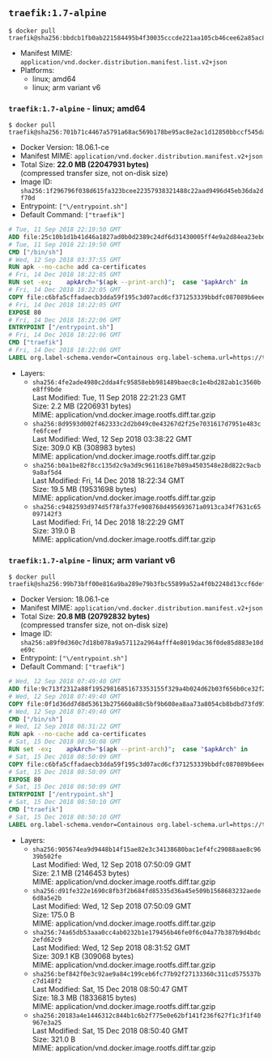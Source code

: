 ## `traefik:1.7-alpine`

```console
$ docker pull traefik@sha256:bbdcb1fb0ab221584495b4f30035cccde221aa105cb46cee62a85ac8d5adb8a7
```

-	Manifest MIME: `application/vnd.docker.distribution.manifest.list.v2+json`
-	Platforms:
	-	linux; amd64
	-	linux; arm variant v6

### `traefik:1.7-alpine` - linux; amd64

```console
$ docker pull traefik@sha256:701b71c4467a5791a68ac569b178be95ac8e2ac1d12850bbccf545da33d8e012
```

-	Docker Version: 18.06.1-ce
-	Manifest MIME: `application/vnd.docker.distribution.manifest.v2+json`
-	Total Size: **22.0 MB (22047931 bytes)**  
	(compressed transfer size, not on-disk size)
-	Image ID: `sha256:1f296796f038d615fa323bcee22357938321488c22aad9496d45eb36da2df70d`
-	Entrypoint: `["\/entrypoint.sh"]`
-	Default Command: `["traefik"]`

```dockerfile
# Tue, 11 Sep 2018 22:19:50 GMT
ADD file:25c10b1d1b41d46a1827ad0b0d2389c24df6d31430005ff4e9a2d84ea23ebd42 in / 
# Tue, 11 Sep 2018 22:19:50 GMT
CMD ["/bin/sh"]
# Wed, 12 Sep 2018 03:37:55 GMT
RUN apk --no-cache add ca-certificates
# Fri, 14 Dec 2018 18:22:05 GMT
RUN set -ex; 	apkArch="$(apk --print-arch)"; 	case "$apkArch" in 		armhf) arch='arm' ;; 		aarch64) arch='arm64' ;; 		x86_64) arch='amd64' ;; 		*) echo >&2 "error: unsupported architecture: $apkArch"; exit 1 ;; 	esac; 	wget --quiet -O /usr/local/bin/traefik "https://github.com/containous/traefik/releases/download/v1.7.6/traefik_linux-$arch"; 	chmod +x /usr/local/bin/traefik
# Fri, 14 Dec 2018 18:22:05 GMT
COPY file:c6bfa5cffadaecb3dda59f195c3d07acd6cf371253339bbdfc087089b6eee8b8 in / 
# Fri, 14 Dec 2018 18:22:05 GMT
EXPOSE 80
# Fri, 14 Dec 2018 18:22:06 GMT
ENTRYPOINT ["/entrypoint.sh"]
# Fri, 14 Dec 2018 18:22:06 GMT
CMD ["traefik"]
# Fri, 14 Dec 2018 18:22:06 GMT
LABEL org.label-schema.vendor=Containous org.label-schema.url=https://traefik.io org.label-schema.name=Traefik org.label-schema.description=A modern reverse-proxy org.label-schema.version=v1.7.6 org.label-schema.docker.schema-version=1.0
```

-	Layers:
	-	`sha256:4fe2ade4980c2dda4fc95858ebb981489baec8c1e4bd282ab1c3560be8ff9bde`  
		Last Modified: Tue, 11 Sep 2018 22:21:23 GMT  
		Size: 2.2 MB (2206931 bytes)  
		MIME: application/vnd.docker.image.rootfs.diff.tar.gzip
	-	`sha256:8d9593d002f462333c2d2b049c0e43267d2f25e7031617d7951e483cfe6fceef`  
		Last Modified: Wed, 12 Sep 2018 03:38:22 GMT  
		Size: 309.0 KB (308983 bytes)  
		MIME: application/vnd.docker.image.rootfs.diff.tar.gzip
	-	`sha256:b0a1be82f8cc135d2c9a3d9c9611618e7b89a4503548e28d822c9acb9a8af5d4`  
		Last Modified: Fri, 14 Dec 2018 18:22:34 GMT  
		Size: 19.5 MB (19531698 bytes)  
		MIME: application/vnd.docker.image.rootfs.diff.tar.gzip
	-	`sha256:c9482593d974d5f78fa37fe908768d495693671a0913ca34f7631c65097142f3`  
		Last Modified: Fri, 14 Dec 2018 18:22:29 GMT  
		Size: 319.0 B  
		MIME: application/vnd.docker.image.rootfs.diff.tar.gzip

### `traefik:1.7-alpine` - linux; arm variant v6

```console
$ docker pull traefik@sha256:99b73bff00e816a9ba289e79b3fbc55899a52a4f0b2248d13ccf6defdd49e31c
```

-	Docker Version: 18.06.1-ce
-	Manifest MIME: `application/vnd.docker.distribution.manifest.v2+json`
-	Total Size: **20.8 MB (20792832 bytes)**  
	(compressed transfer size, not on-disk size)
-	Image ID: `sha256:a89f0d360c7d18b078a9a57112a2964afff4e8019dac36f0de85d883e10de69c`
-	Entrypoint: `["\/entrypoint.sh"]`
-	Default Command: `["traefik"]`

```dockerfile
# Wed, 12 Sep 2018 07:49:40 GMT
ADD file:9c713f2312a88f19529816851673353155f329a4b024d62b03f656b0ce32f2a6 in / 
# Wed, 12 Sep 2018 07:49:40 GMT
COPY file:0f1d36dd7d8d53613b275660a88c5bf9b608ea8aa73a8054cb8bdbd73fd971ac in /etc/localtime 
# Wed, 12 Sep 2018 07:49:40 GMT
CMD ["/bin/sh"]
# Wed, 12 Sep 2018 08:31:22 GMT
RUN apk --no-cache add ca-certificates
# Sat, 15 Dec 2018 08:50:08 GMT
RUN set -ex; 	apkArch="$(apk --print-arch)"; 	case "$apkArch" in 		armhf) arch='arm' ;; 		aarch64) arch='arm64' ;; 		x86_64) arch='amd64' ;; 		*) echo >&2 "error: unsupported architecture: $apkArch"; exit 1 ;; 	esac; 	wget --quiet -O /usr/local/bin/traefik "https://github.com/containous/traefik/releases/download/v1.7.6/traefik_linux-$arch"; 	chmod +x /usr/local/bin/traefik
# Sat, 15 Dec 2018 08:50:09 GMT
COPY file:c6bfa5cffadaecb3dda59f195c3d07acd6cf371253339bbdfc087089b6eee8b8 in / 
# Sat, 15 Dec 2018 08:50:09 GMT
EXPOSE 80
# Sat, 15 Dec 2018 08:50:09 GMT
ENTRYPOINT ["/entrypoint.sh"]
# Sat, 15 Dec 2018 08:50:10 GMT
CMD ["traefik"]
# Sat, 15 Dec 2018 08:50:10 GMT
LABEL org.label-schema.vendor=Containous org.label-schema.url=https://traefik.io org.label-schema.name=Traefik org.label-schema.description=A modern reverse-proxy org.label-schema.version=v1.7.6 org.label-schema.docker.schema-version=1.0
```

-	Layers:
	-	`sha256:905674ea9d9448b14f15ae82e3c34138680bac1ef4fc29088aae8c9639b502fe`  
		Last Modified: Wed, 12 Sep 2018 07:50:09 GMT  
		Size: 2.1 MB (2146453 bytes)  
		MIME: application/vnd.docker.image.rootfs.diff.tar.gzip
	-	`sha256:d91fe322e1690c8fb3f2b684fd85335d36a45e509b1568683232aede6d8a5e2b`  
		Last Modified: Wed, 12 Sep 2018 07:50:09 GMT  
		Size: 175.0 B  
		MIME: application/vnd.docker.image.rootfs.diff.tar.gzip
	-	`sha256:74a65db53aaa0cc4ab0232b1e179456b46fe0f6c04a77b387b9d4bdc2efd62c9`  
		Last Modified: Wed, 12 Sep 2018 08:31:52 GMT  
		Size: 309.1 KB (309068 bytes)  
		MIME: application/vnd.docker.image.rootfs.diff.tar.gzip
	-	`sha256:bef842f0e3c92ae9a84c199ceb6fc77b92f27133360c311cd575537bc7d148f2`  
		Last Modified: Sat, 15 Dec 2018 08:50:47 GMT  
		Size: 18.3 MB (18336815 bytes)  
		MIME: application/vnd.docker.image.rootfs.diff.tar.gzip
	-	`sha256:20183a4e1446312c844b1c6b2f775e0e62bf141f236f627f1c3f1f40967e3a25`  
		Last Modified: Sat, 15 Dec 2018 08:50:40 GMT  
		Size: 321.0 B  
		MIME: application/vnd.docker.image.rootfs.diff.tar.gzip
